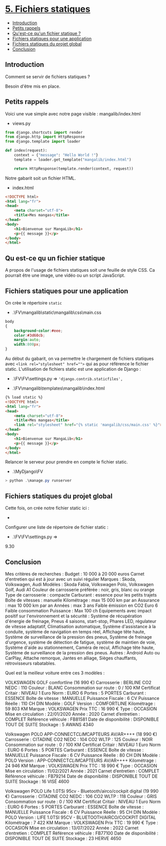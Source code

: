 # [5. Fichiers statiques](https://www.youtube.com/watch?v=_jfryi6pEOM)

+ [Introduction](#Introduction)
+ [Petits rappels](#Petits-rappels)
+ [Qu'est-ce qu'un fichier statique ?](#Qu-est-ce-qu-un-fichier-statique)
+ [Fichiers statiques pour une application](#Fichiers-statiques-pour-une-application)       
+ [Fichiers statiques du projet global](#Fichiers-statiques-du-projet-global)
+ [Conclusion](#Conclusion)

>

## Introduction

Comment se servir de fichiers statiques ?

Besoin d'être mis en place.

## Petits rappels

Voici une vue simple avec notre page visible : mangalib/index.html

+ views.py
```py
from django.shortcuts import render
from django.http import HttpResponse
from django.template import loader

def index(request):
    context = {"message": "Hello World !"}
    template = loader.get_template("mangalib/index.html")

    return HttpResponse(template.render(context, request))
```

Notre gabarit soit un fichier HTML.

+ index.html
```html
<!DOCTYPE html>
<html lang="fr">
<head>
    <meta charset="utf-8">
    <title>Mes mangas</title>
</head>
<body>
    <h1>Bienvenue sur MangaLib</h1>
    <p>{{ message }}</p>
</body>
</html>
```

## Qu est-ce qu un fichier statique

A propos de l'usage de fichiers statiques soit une feuille de style CSS. Ca pourrait être une image, une vidéo ou un script JavaScript.

## Fichiers statiques pour une application

On crèe le répertoire `static`
+ .\FV\mangalib\static\mangalib\css\main.css
```css
body
{
    background-color:#eee;
    color:#3d60cb;
    margin:auto;
    width:800px;
}
```

Au début du gabarit, on va permettre le chargement de fichiers statiques avec `<link rel="stylesheet" href="">` qui as pour référence le fichier static. L'utilisation de fichiers static est une application de Django :
+ .\FV\FV\settings.py => `'django.contrib.staticfiles',`

+ .\FV\mangalib\templates\mangalib\index.html
```html
{% load static %}
<!DOCTYPE html>
<html lang="fr">
<head>
    <meta charset="utf-8">
    <title>Mes mangas</title>
    <link rel="stylesheet" href="{% static 'mangalib/css/main.css' %}">
</head>
<body>
    <h1>Bienvenue sur MangaLib</h1>
    <p>{{ message }}</p>
</body>
</html>
```

Relancer le serveur pour prendre en compte le fichier static.

+ .\MyDjango\FV
```ps1
> python .\manage.py runserver 
```

## Fichiers statiques du projet global

Cette fois, on crée notre fichier static ici :

+ 

Configurer une liste de répertoire de fichier static :
+ .\FV\FV\settings.py => 

9.30

## Conclusion



Mes critères de recherches :
Budget : 10 000 à 20 000 euros
Carnet d'entretien qui est à jour avec un suivi régulier
Marques : Skoda, Volkswagen, Audi
Modèles : Skoda Fabia, Volkswagen Polo, Volkswagen Golf, Audi A1
Couleur de carrosserie préférée : noir, gris, blanc ou orange
Type de carrosserie : compacte
Carburant : essence pour les petits trajets
Boîte de vitesses : manuelle
Kilométrage : max 15 000 km par an
Assurance : max 10 000 km par an
Années : max 3 ans
Faible émission en CO2
Euro 6
Faible consommation
Puissance : Max 100 ch
Equipements avec impact positif sur l'environnement et la sécurité : Système de récupération d'énergie de freinage, Pneus 4 saisons, start-stop, Phares LED, régulateur de vitesse adaptatif, Climatisation automatique, Système d'assistance à la conduite, système de navigation en temps réel, Affichage tête haute, Système de surveillance de la pression des pneus, Système de freinage d'urgence, système de détection de fatigue, système de maintien de voie, Système d'aide au stationnement, Caméra de recul, Affichage tête haute, Système de surveillance de la pression des pneus.
Autres : Android Auto ou CarPlay, Attache remorque, Jantes en alliage, Sièges chauffants, rétrovisseurs rabatables.


Quel est la meilleur voiture entre ces 3 modèles :

VOLKSWAGEN GOLF comfortline (16 990 €)
Carrosserie : BERLINE
CO2 NEDC : 110
Couleur : BLANC
Consommation sur route : 0 / 100 KM
Certificat Critair : NIVEAU 1
Euro Norm : EURO 6
Portes : 5 PORTES
Carburant : ESSENCE
Boîte de vitesse : MANUELLE
Puissance Fiscale : 6 CV
Puissance Réelle : 110 CH DIN
Modèle : GOLF
Version : COMFORTLINE
Kilométrage : 59 803 KM
Marque : VOLKSWAGEN
Prix TTC : 16 990 €
Type : OCCASION
Mise en circulation : 22/01/2020
Année : 2020
Carnet d’entretien : COMPLET
Référence véhicule : FB81581
Date de disponibilité : DISPONIBLE TOUT DE SUITE
Stockage : 5 AWANS 4340

Volkswagen POLO APP-CONNECT*CLIM*CAPTEURS AV/AR++++ (18 990 €)
Carrosserie : CITADINE
CO2 NEDC : 104
CO2 WLTP : 125
Couleur : NOIR
Consommation sur route : 0 / 100 KM
Certificat Critair : NIVEAU 1
Euro Norm : EURO 6
Portes : 5 PORTES
Carburant : ESSENCE
Boîte de vitesse : MANUELLE
Puissance Fiscale : 6 CV
Puissance Réelle : 80 CH DIN
Modèle : POLO
Version : APP-CONNECT*CLIM*CAPTEURS AV/AR++++
Kilométrage : 24 946 KM
Marque : VOLKSWAGEN
Prix TTC : 18 990 €
Type : OCCASION
Mise en circulation : 11/02/2021
Année : 2021
Carnet d’entretien : COMPLET
Référence véhicule : FB79214
Date de disponibilité : DISPONIBLE TOUT DE SUITE
Stockage : 16 VISÉ 4600

Volkswagen POLO Life 1.0TSi 95cv - Bluetooth/airco/cockpit digital (19 990 €)
Carrosserie : CITADINE
CO2 NEDC : 106
CO2 WLTP : 118
Couleur : GRIS
Consommation sur route : 0 / 100 KM
Certificat Critair : NIVEAU 1
Euro Norm : EURO 6
Portes : 5 PORTES
Carburant : ESSENCE
Boîte de vitesse : MANUELLE
Puissance Fiscale : 6 CV
Puissance Réelle : 95 CH DIN
Modèle : POLO
Version : LIFE 1.0TSI 95CV - BLUETOOTH/AIRCO/COCKPIT DIGITAL
Kilométrage : 7 422 KM
Marque : VOLKSWAGEN
Prix TTC : 19 990 €
Type : OCCASION
Mise en circulation : 13/07/2022
Année : 2022
Carnet d’entretien : COMPLET
Référence véhicule : FB77100
Date de disponibilité : DISPONIBLE TOUT DE SUITE
Stockage : 23 HERVE 4650